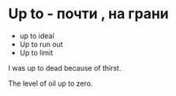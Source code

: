 # Up to - почти , на грани




- up to ideal
- Up to run out
- Up to limit

I was up to dead because of thirst.

The level of oil up to zero.